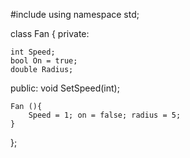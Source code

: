 #include <iostream>
using namespace std;

class Fan {
private:
    
    int Speed;
    bool On = true;
    double Radius;
    
public:
    void SetSpeed(int);
    
    Fan (){
        Speed = 1; on = false; radius = 5;
    }
    
};
